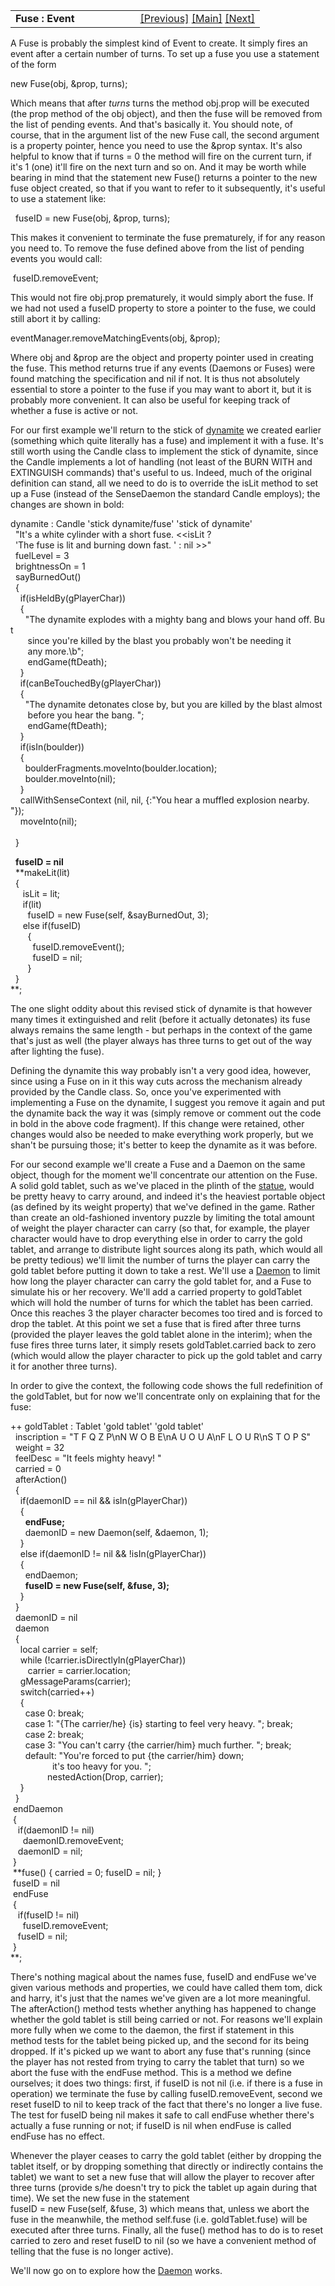 <table width="100%" data-border="0" data-cellspacing="0"
data-cellpadding="3" data-bgcolor="#C0C0C0">
<colgroup>
<col style="width: 50%" />
<col style="width: 50%" />
</colgroup>
<tbody>
<tr>
<td style="text-align: left;"><strong>Fuse : Event<br />
</strong></td>
<td style="text-align: right;"><a href="anotherlock.htm">[Previous]</a>
<a href="generalintroduction.htm">[Main]</a> <a
href="daemon.htm">[Next]</a></td>
</tr>
</tbody>
</table>

  
A Fuse is probably the simplest kind of Event to create. It simply fires
an event after a certain number of turns. To set up a fuse you use a
statement of the form  
  
new Fuse(obj, &prop, turns);  
  
Which means that after *turns* turns the method obj.prop will be
executed (the prop method of the obj object), and then the fuse will be
removed from the list of pending events. And that's basically it. You
should note, of course, that in the argument list of the new Fuse call,
the second argument is a property pointer, hence you need to use the
&prop syntax. It's also helpful to know that if turns = 0 the method
will fire on the current turn, if it's 1 (one) it'll fire on the next
turn and so on. And it may be worth while bearing in mind that the
statement new Fuse() returns a pointer to the new fuse object created,
so that if you want to refer to it subsequently, it's useful to use a
statement like:  
  
  fuseID = new Fuse(obj, &prop, turns);  
  
This makes it convenient to terminate the fuse prematurely, if for any
reason you need to. To remove the fuse defined above from the list of
pending events you would call:  
  
 fuseID.removeEvent;  
  
This would not fire obj.prop prematurely, it would simply abort the
fuse. If we had not used a fuseID property to store a pointer to the
fuse, we could still abort it by calling:  
  
eventManager.removeMatchingEvents(obj, &prop);  
  
Where obj and &prop are the object and property pointer used in creating
the fuse. This method returns true if any events (Daemons or Fuses) were
found matching the specification and nil if not. It is thus not
absolutely essential to store a pointer to the fuse if you may want to
abort it, but it is probably more convenient. It can also be useful for
keeping track of whether a fuse is active or not.  
  
For our first example we'll return to the stick of
[dynamite](dynamite.htm) we created earlier (something which quite
literally has a fuse) and implement it with a fuse. It's still worth
using the Candle class to implement the stick of dynamite, since the
Candle implements a lot of handling (not least of the BURN WITH and
EXTINGUISH commands) that's useful to us. Indeed, much of the original
definition can stand, all we need to do is to override the isLit method
to set up a Fuse (instead of the SenseDaemon the standard Candle
employs); the changes are shown in bold:  
  
dynamite : Candle 'stick dynamite/fuse' 'stick of dynamite'  
  "It's a white cylinder with a short fuse. \<\<isLit ?  
  'The fuse is lit and burning down fast. ' : nil \>\>"  
  fuelLevel = 3  
  brightnessOn = 1  
  sayBurnedOut()  
  {  
    if(isHeldBy(gPlayerChar))  
    {  
      "The dynamite explodes with a mighty bang and blows your hand off. But  
       since you're killed by the blast you probably won't be needing it  
       any more.\b";  
       endGame(ftDeath);  
    }  
    if(canBeTouchedBy(gPlayerChar))  
    {   
      "The dynamite detonates close by, but you are killed by the blast almost  
       before you hear the bang. ";  
       endGame(ftDeath);  
    }  
    if(isIn(boulder))  
    {  
      boulderFragments.moveInto(boulder.location);  
      boulder.moveInto(nil);         
    }  
    callWithSenseContext (nil, nil, {:"You hear a muffled explosion
nearby. "});  
    moveInto(nil);   
           
  }  
  
  **fuseID = nil**  
  **makeLit(lit)  
  {  
     isLit = lit;  
     if(lit)  
       fuseID = new Fuse(self, &sayBurnedOut, 3);  
     else if(fuseID)  
       {  
         fuseID.removeEvent();  
         fuseID = nil;  
       }  
  }  
**;  
  
The one slight oddity about this revised stick of dynamite is that
however many times it extinguished and relit (before it actually
detonates) its fuse always remains the same length - but perhaps in the
context of the game that's just as well (the player always has three
turns to get out of the way after lighting the fuse).

Defining the dynamite this way probably isn't a very good idea, however,
since using a Fuse on in it this way cuts across the mechanism already
provided by the Candle class. So, once you've experimented with
implementing a Fuse on the dynamite, I suggest you remove it again and
put the dynamite back the way it was (simply remove or comment out the
code in bold in the above code fragment). If this change were retained,
other changes would also be needed to make everything work properly, but
we shan't be pursuing those; it's better to keep the dynamite as it was
before.

For our second example we'll create a Fuse and a Daemon on the same
object, though for the moment we'll concentrate our attention on the
Fuse. A solid gold tablet, such as we've placed in the plinth of the
[statue](lever(2).htm), would be pretty heavy to carry around, and
indeed it's the heaviest portable object (as defined by its weight
property) that we've defined in the game. Rather than create an
old-fashioned inventory puzzle by limiting the total amount of weight
the player character can carry (so that, for example, the player
character would have to drop everything else in order to carry the gold
tablet, and arrange to distribute light sources along its path, which
would all be pretty tedious) we'll limit the number of turns the player
can carry the gold tablet before putting it down to take a rest. We'll
use a [Daemon](daemon.htm) to limit how long the player character can
carry the gold tablet for, and a Fuse to simulate his or her recovery.
We'll add a carried property to goldTablet which will hold the number of
turns for which the tablet has been carried. Once this reaches 3 the
player character becomes too tired and is forced to drop the tablet. At
this point we set a fuse that is fired after three turns (provided the
player leaves the gold tablet alone in the interim); when the fuse fires
three turns later, it simply resets goldTablet.carried back to zero
(which would allow the player character to pick up the gold tablet and
carry it for another three turns).

  
In order to give the context, the following code shows the full
redefinition of the goldTablet, but for now we'll concentrate only on
explaining that for the fuse:  
  
++ goldTablet : Tablet 'gold tablet' 'gold tablet'  
  inscription = "T F Q Z P\nN W O B E\nA U O U A\nF L O U R\nS T O P S"  
  weight = 32  
  feelDesc = "It feels mighty heavy! "  
  carried = 0  
  afterAction()  
  {  
    if(daemonID == nil && isIn(gPlayerChar))        
    {  
      **endFuse;**       
      daemonID = new Daemon(self, &daemon, 1);  
    }  
    else if(daemonID != nil && !isIn(gPlayerChar))  
    {  
      endDaemon;        
      **fuseID = new Fuse(self, &fuse, 3);**  
    }      
  }  
  daemonID = nil    
  daemon  
  {  
    local carrier = self;  
    while (!carrier.isDirectlyIn(gPlayerChar))  
       carrier = carrier.location;  
    gMessageParams(carrier);     
    switch(carried++)  
    {  
      case 0: break;  
      case 1: "{The carrier/he} {is} starting to feel very heavy. "; break;  
      case 2: break;  
      case 3: "You can't carry {the carrier/him} much further. "; break;  
      default: "You're forced to put {the carrier/him} down;  
                 it's too heavy for you. ";  
               nestedAction(Drop, carrier);                  
    }  
  }    
 endDaemon  
 {  
   if(daemonID != nil)  
     daemonID.removeEvent;  
   daemonID = nil;  
 }  
 **fuse() { carried = 0; fuseID = nil; }  
 fuseID = nil   
 endFuse  
 {  
   if(fuseID != nil)  
     fuseID.removeEvent;  
   fuseID = nil;  
 }  
**;  
  
There's nothing magical about the names fuse, fuseID and endFuse we've
given various methods and properties, we could have called them tom,
dick and harry, it's just that the names we've given are a lot more
meaningful. The afterAction() method tests whether anything has happened
to change whether the gold tablet is still being carried or not. For
reasons we'll explain more fully when we come to the daemon, the first
if statement in this method tests for the tablet being picked up, and
the second for its being dropped. If it's picked up we want to abort any
fuse that's running (since the player has not rested from trying to
carry the tablet that turn) so we abort the fuse with the endFuse
method. This is a method we define ourselves; it does two things: first,
if fuseID is not nil (i.e. if there is a fuse in operation) we terminate
the fuse by calling fuseID.removeEvent, second we reset fuseID to nil to
keep track of the fact that there's no longer a live fuse. The test for
fuseID being nil makes it safe to call endFuse whether there's actually
a fuse running or not; if fuseID is nil when endFuse is called endFuse
has no effect.  
  
Whenever the player ceases to carry the gold tablet (either by dropping
the tablet itself, or by dropping something that directly or indirectly
contains the tablet) we want to set a new fuse that will allow the
player to recover after three turns (provide s/he doesn't try to pick
the tablet up again during that time). We set the new fuse in the
statement fuseID = new Fuse(self, &fuse, 3) which means that, unless we
abort the fuse in the meanwhile, the method self.fuse (i.e.
goldTablet.fuse) will be executed after three turns. Finally, all the
fuse() method has to do is to reset carried to zero and reset fuseID to
nil (so we have a convenient method of telling that the fuse is no
longer active).  
  
We'll now go on to explore how the [Daemon](daemon.htm) works.  
